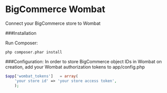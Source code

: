 # BigCommerce Wombat

Connect your BigCommerce store to Wombat

###Installation

Run Composer:
```shell
php composer.phar install
```

###Configuration:
In order to store BigCommerce object IDs in Wombat on creation, add your Wombat authorization tokens to app/config.php 
```php
$app['wombat_tokens'] 	= array(
	'your store id' => 'your store access token',
	);
```